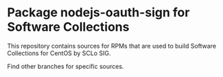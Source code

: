 # Package nodejs-oauth-sign for Software Collections

This repository contains sources for RPMs that are used
to build Software Collections for CentOS by SCLo SIG.

Find other branches for specific sources.
